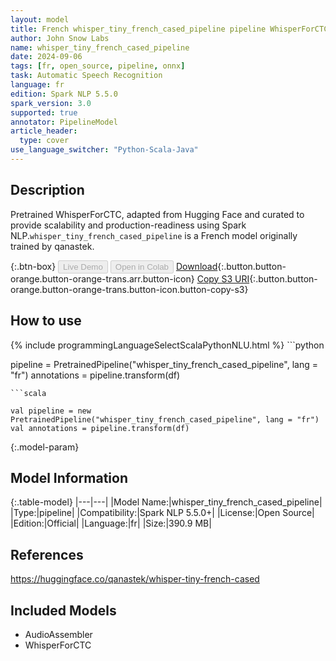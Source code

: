 ```yaml
---
layout: model
title: French whisper_tiny_french_cased_pipeline pipeline WhisperForCTC from qanastek
author: John Snow Labs
name: whisper_tiny_french_cased_pipeline
date: 2024-09-06
tags: [fr, open_source, pipeline, onnx]
task: Automatic Speech Recognition
language: fr
edition: Spark NLP 5.5.0
spark_version: 3.0
supported: true
annotator: PipelineModel
article_header:
  type: cover
use_language_switcher: "Python-Scala-Java"
---
```


## Description

Pretrained WhisperForCTC, adapted from Hugging Face and curated to provide scalability and production-readiness using Spark NLP.`whisper_tiny_french_cased_pipeline` is a French model originally trained by qanastek.

{:.btn-box}
<button class="button button-orange" disabled>Live Demo</button>
<button class="button button-orange" disabled>Open in Colab</button>
[Download](https://s3.amazonaws.com/auxdata.johnsnowlabs.com/public/models/whisper_tiny_french_cased_pipeline_fr_5.5.0_3.0_1725643376021.zip){:.button.button-orange.button-orange-trans.arr.button-icon}
[Copy S3 URI](s3://auxdata.johnsnowlabs.com/public/models/whisper_tiny_french_cased_pipeline_fr_5.5.0_3.0_1725643376021.zip){:.button.button-orange.button-orange-trans.button-icon.button-copy-s3}

## How to use



<div class="tabs-box" markdown="1">
{% include programmingLanguageSelectScalaPythonNLU.html %}
```python

pipeline = PretrainedPipeline("whisper_tiny_french_cased_pipeline", lang = "fr")
annotations =  pipeline.transform(df)   

```
```scala

val pipeline = new PretrainedPipeline("whisper_tiny_french_cased_pipeline", lang = "fr")
val annotations = pipeline.transform(df)

```
</div>

{:.model-param}
## Model Information

{:.table-model}
|---|---|
|Model Name:|whisper_tiny_french_cased_pipeline|
|Type:|pipeline|
|Compatibility:|Spark NLP 5.5.0+|
|License:|Open Source|
|Edition:|Official|
|Language:|fr|
|Size:|390.9 MB|

## References

https://huggingface.co/qanastek/whisper-tiny-french-cased

## Included Models

- AudioAssembler
- WhisperForCTC